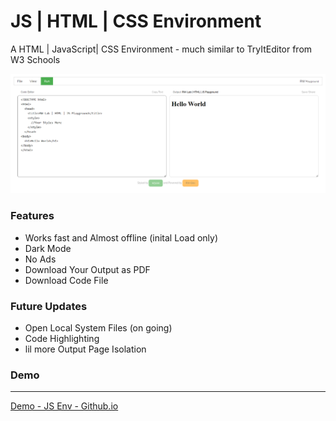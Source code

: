 # JS | HTML | CSS Environment

A HTML | JavaScript| CSS Environment  - much similar to TryItEditor from W3 Schools


![](Javascript_Html_playground.png)


### Features
- Works fast and Almost offline (inital Load only)
- Dark Mode
- No Ads
- Download Your Output as PDF
- Download Code File

### Future Updates
- Open Local System Files (on going)
- Code Highlighting
- lil more Output Page Isolation

### Demo
<hr>

[Demo - JS Env - Github.io](https://elvistony.github.io/js-env/ "HTML | CSS | JavaScript Enviroment")

